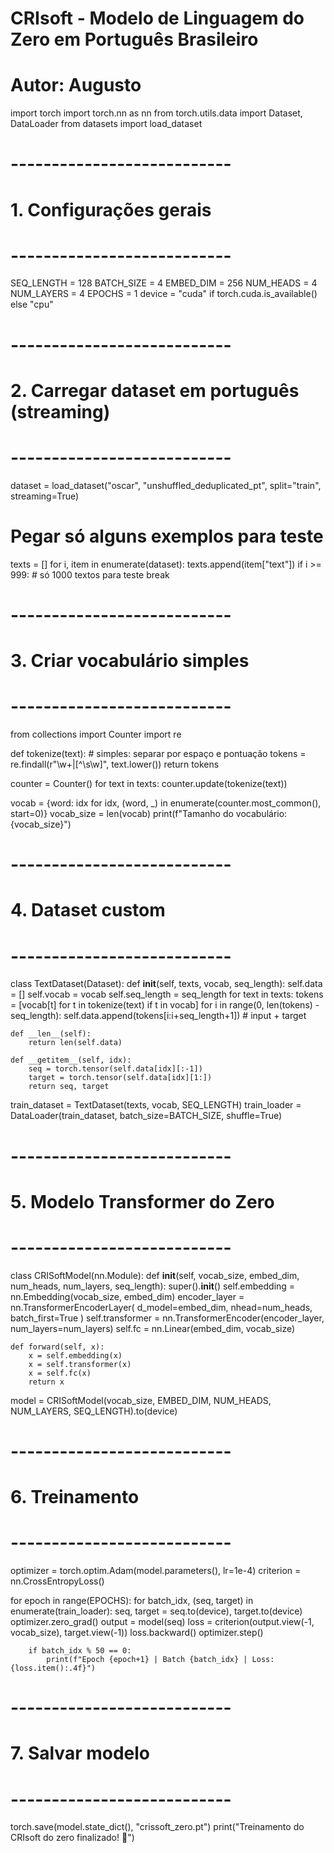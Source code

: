 # CRIsoft - Modelo de Linguagem do Zero em Português Brasileiro
# Autor: Augusto

import torch
import torch.nn as nn
from torch.utils.data import Dataset, DataLoader
from datasets import load_dataset

# ---------------------------
# 1. Configurações gerais
# ---------------------------
SEQ_LENGTH = 128
BATCH_SIZE = 4
EMBED_DIM = 256
NUM_HEADS = 4
NUM_LAYERS = 4
EPOCHS = 1
device = "cuda" if torch.cuda.is_available() else "cpu"

# ---------------------------
# 2. Carregar dataset em português (streaming)
# ---------------------------
dataset = load_dataset("oscar", "unshuffled_deduplicated_pt", split="train", streaming=True)

# Pegar só alguns exemplos para teste
texts = []
for i, item in enumerate(dataset):
    texts.append(item["text"])
    if i >= 999:  # só 1000 textos para teste
        break

# ---------------------------
# 3. Criar vocabulário simples
# ---------------------------
from collections import Counter
import re

def tokenize(text):
    # simples: separar por espaço e pontuação
    tokens = re.findall(r"\w+|[^\s\w]", text.lower())
    return tokens

counter = Counter()
for text in texts:
    counter.update(tokenize(text))

vocab = {word: idx for idx, (word, _) in enumerate(counter.most_common(), start=0)}
vocab_size = len(vocab)
print(f"Tamanho do vocabulário: {vocab_size}")

# ---------------------------
# 4. Dataset custom
# ---------------------------
class TextDataset(Dataset):
    def __init__(self, texts, vocab, seq_length):
        self.data = []
        self.vocab = vocab
        self.seq_length = seq_length
        for text in texts:
            tokens = [vocab[t] for t in tokenize(text) if t in vocab]
            for i in range(0, len(tokens) - seq_length):
                self.data.append(tokens[i:i+seq_length+1])  # input + target

    def __len__(self):
        return len(self.data)

    def __getitem__(self, idx):
        seq = torch.tensor(self.data[idx][:-1])
        target = torch.tensor(self.data[idx][1:])
        return seq, target

train_dataset = TextDataset(texts, vocab, SEQ_LENGTH)
train_loader = DataLoader(train_dataset, batch_size=BATCH_SIZE, shuffle=True)

# ---------------------------
# 5. Modelo Transformer do Zero
# ---------------------------
class CRISoftModel(nn.Module):
    def __init__(self, vocab_size, embed_dim, num_heads, num_layers, seq_length):
        super().__init__()
        self.embedding = nn.Embedding(vocab_size, embed_dim)
        encoder_layer = nn.TransformerEncoderLayer(
            d_model=embed_dim, nhead=num_heads, batch_first=True
        )
        self.transformer = nn.TransformerEncoder(encoder_layer, num_layers=num_layers)
        self.fc = nn.Linear(embed_dim, vocab_size)

    def forward(self, x):
        x = self.embedding(x)
        x = self.transformer(x)
        x = self.fc(x)
        return x

model = CRISoftModel(vocab_size, EMBED_DIM, NUM_HEADS, NUM_LAYERS, SEQ_LENGTH).to(device)

# ---------------------------
# 6. Treinamento
# ---------------------------
optimizer = torch.optim.Adam(model.parameters(), lr=1e-4)
criterion = nn.CrossEntropyLoss()

for epoch in range(EPOCHS):
    for batch_idx, (seq, target) in enumerate(train_loader):
        seq, target = seq.to(device), target.to(device)
        optimizer.zero_grad()
        output = model(seq)
        loss = criterion(output.view(-1, vocab_size), target.view(-1))
        loss.backward()
        optimizer.step()

        if batch_idx % 50 == 0:
            print(f"Epoch {epoch+1} | Batch {batch_idx} | Loss: {loss.item():.4f}")

# ---------------------------
# 7. Salvar modelo
# ---------------------------
torch.save(model.state_dict(), "crissoft_zero.pt")
print("Treinamento do CRIsoft do zero finalizado! 🎉")
